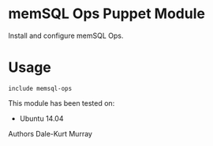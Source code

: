 # memSQL Ops Puppet Module

Install and configure memSQL Ops.

# Usage

```puppet
include memsql-ops
```

This module has been tested on:
* Ubuntu 14.04

Authors
Dale-Kurt Murray
